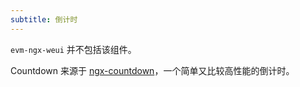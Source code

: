 ```yaml
---
subtitle: 倒计时
---
```


`evm-ngx-weui` 并不包括该组件。

Countdown 来源于 [ngx-countdown](https://github.com/cipchk/ngx-countdown)，一个简单又比较高性能的倒计时。
